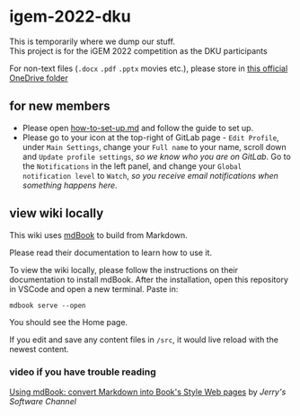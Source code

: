 # igem-2022-dku

This is temporarily where we dump our stuff.\
This project is for the iGEM 2022 competition as the DKU participants

For non-text files (`.docx` `.pdf` `.pptx` movies etc.),
please store in [this official OneDrive folder](https://prodduke-my.sharepoint.com/:f:/g/personal/sh623_duke_edu/EgjNqY1GXsZIusRPRf8mfc0BKV2JE-mSrYtPHVxpGQ6BXw?e=TmMyhU)

## for new members

- Please open [how-to-set-up.md](https://gitlab.oit.duke.edu/sh623/igem-2022-dku/-/blob/main/how-to-set-up.md)
    and follow the guide to set up.
- Please go to your icon at the top-right of GitLab page - `Edit Profile`,
    under `Main Settings`,
    change your `Full name` to your name, scroll down and `Update profile settings`,
    *so we know who you are on GitLab*.
    Go to the `Notifications` in the left panel,
    and change your `Global notification level` to `Watch`,
    *so you receive email notifications when something happens here*.

## view wiki locally

This wiki uses [mdBook](https://rust-lang.github.io/mdBook/index.html)
to build from Markdown.

Please read their documentation to learn how to use it.

To view the wiki locally,
please follow the instructions on their documentation to install mdBook.
After the installation,
open this repository in VSCode and open a new terminal.
Paste in:

```shell
mdbook serve --open
```

You should see the Home page.

If you edit and save any content files in `/src`,
it would live reload with the newest content.

### video if you have trouble reading
[Using mdBook: convert Markdown into Book's Style Web pages](https://www.youtube.com/watch?v=BTgmyc9OLI4)
by *Jerry's Software Channel*
